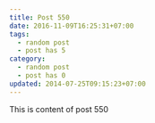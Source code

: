 ```yaml
---
title: Post 550
date: 2016-11-09T16:25:31+07:00
tags:
  - random post
  - post has 5
category:
  - random post
  - post has 0
updated: 2014-07-25T09:15:23+07:00
---
```

This is content of post 550